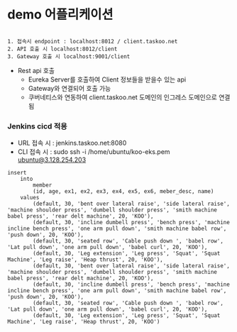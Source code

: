 # demo 어플리케이션
```

1. 접속시 endpoint : localhost:8012 / client.taskoo.net
2. API 호출 시 localhost:8012/client
3. Gateway 호출 시 localhost:9001/client

```

- Rest api 호출
  -  Eureka Server를 호출하여 Client 정보들을 받을수 있는 api
  -  Gateway와 연결되어 호출 가능
  -  쿠버네티스와 연동하여 client.taskoo.net 도메인의 인그레스 도메인으로 연결됨


### Jenkins cicd 적용 
- URL 접속 시 : jenkins.taskoo.net:8080
- CLI 접속 시 : sudo ssh -i /home/ubuntu/koo-eks.pem ubuntu@3.128.254.203


```
insert
    into
        member
        (id, age, ex1, ex2, ex3, ex4, ex5, ex6, meber_desc, name)
    values
        (default, 30, 'bent over lateral raise', 'side lateral raise', 'machine shoulder press', 'dumbell shoulder press', 'smith machine babel press', 'rear delt machine', 20, 'KOO'),
        (default, 30, 'incline dumbell press', 'bench press', 'machine incline bench press', 'one arm pull down', 'smith machine babel row', 'push down', 20, 'KOO'),
        (default, 30, 'seated row', 'Cable push down ', 'babel row', 'Lat pull down', 'one arm pull down', 'babel curl', 20, 'KOO'),
        (default, 30, 'Leg extension', 'Leg press', 'Squat', 'Squat Machine', 'Leg raise', 'Heap thrust', 20, 'KOO'),
        (default, 30, 'bent over lateral raise', 'side lateral raise', 'machine shoulder press', 'dumbell shoulder press', 'smith machine babel press', 'rear delt machine', 20, 'KOO'),
        (default, 30, 'incline dumbell press', 'bench press', 'machine incline bench press', 'one arm pull down', 'smith machine babel row', 'push down', 20, 'KOO'),
        (default, 30, 'seated row', 'Cable push down ', 'babel row', 'Lat pull down', 'one arm pull down', 'babel curl', 20, 'KOO'),
        (default, 30, 'Leg extension', 'Leg press', 'Squat', 'Squat Machine', 'Leg raise', 'Heap thrust', 20, 'KOO')
            
```